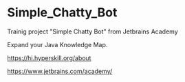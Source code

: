 # Simple_Chatty_Bot

Trainig project "Simple Chatty Bot" from Jetbrains Academy

Expand your Java Knowledge Map.

https://hi.hyperskill.org/about

https://www.jetbrains.com/academy/
